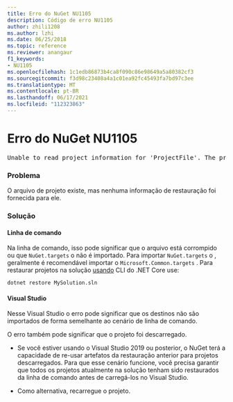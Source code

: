 ```yaml
---
title: Erro do NuGet NU1105
description: Código de erro NU1105
author: zhili1208
ms.author: lzhi
ms.date: 06/25/2018
ms.topic: reference
ms.reviewer: anangaur
f1_keywords:
- NU1105
ms.openlocfilehash: 1c1edb86873b4ca8f090c86e98649a5a80382cf3
ms.sourcegitcommit: f3d98c23408a4a1c01ea92fc45493fa7bd97c3ee
ms.translationtype: MT
ms.contentlocale: pt-BR
ms.lasthandoff: 06/17/2021
ms.locfileid: "112323863"
---
```

# <a name="nuget-error-nu1105"></a>Erro do NuGet NU1105

<pre>Unable to read project information for 'ProjectFile'. The project file may be invalid or missing targets required for restore.</pre>

### <a name="issue"></a>Problema
O arquivo de projeto existe, mas nenhuma informação de restauração foi fornecida para ele.

### <a name="solution"></a>Solução

#### <a name="command-line"></a>Linha de comando

Na linha de comando, isso pode significar que o arquivo está corrompido ou que `NuGet.targets` o não é importado.
Para importar `NuGet.targets` o , geralmente é recomendável importar o `Microsoft.Common.targets` .
Para restaurar projetos na solução [usando](../../consume-packages/install-use-packages-dotnet-cli.md) CLI do .NET Core use:
```dotnetcli
dotnet restore MySolution.sln
```
#### <a name="visual-studio"></a>Visual Studio

Nesse Visual Studio o erro pode significar que os destinos não são importados de forma semelhante ao cenário de linha de comando.

O erro também pode significar que o projeto foi descarregado.

* Se você estiver usando o Visual Studio 2019 ou posterior, o NuGet terá a capacidade de re-usar artefatos da restauração anterior para projetos descarregados. Para que esse cenário funcione, você precisa garantir que todos os projetos atualmente na solução tenham sido restaurados da linha de comando antes de carregá-los no Visual Studio.

* Como alternativa, recarregue o projeto.
